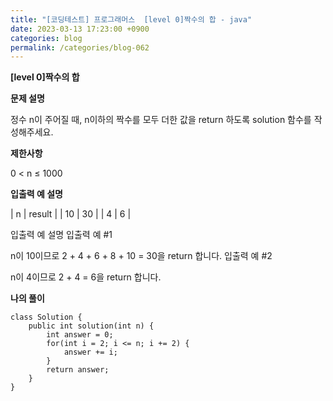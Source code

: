 ```yaml
---
title: "[코딩테스트] 프로그래머스  [level 0]짝수의 합 - java"
date: 2023-03-13 17:23:00 +0900
categories: blog
permalink: /categories/blog-062
---
```



**[level 0]짝수의 합**



**문제 설명**

정수 n이 주어질 때, n이하의 짝수를 모두 더한 값을 return 하도록 solution 함수를 작성해주세요.

**제한사항**

0 < n ≤ 1000

**입출력 예 설명**

| n | result |
| 10 | 30 | 
| 4 | 6 | 



입출력 예 설명
입출력 예 #1

n이 10이므로 2 + 4 + 6 + 8 + 10 = 30을 return 합니다.
입출력 예 #2

n이 4이므로 2 + 4 = 6을 return 합니다.

**나의 풀이**

```
class Solution {
    public int solution(int n) {
        int answer = 0;
        for(int i = 2; i <= n; i += 2) {
            answer += i;
        }
        return answer;
    }
}
```


